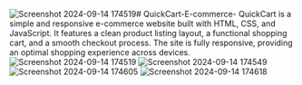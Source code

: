 ![Screenshot 2024-09-14 174519](https://github.com/user-attachments/assets/9e225c80-2b74-422b-9b31-c71ca94c9672)# QuickCart-E-commerce-
QuickCart is a simple and responsive e-commerce website built with HTML, CSS, and JavaScript. It features a clean product listing layout, a functional shopping cart, and a smooth checkout process. The site is fully responsive, providing an optimal shopping experience across devices.
![Screenshot 2024-09-14 174519](https://github.com/user-attachments/assets/5a689b36-e4ab-49fa-ab66-fc3124c2d890)
![Screenshot 2024-09-14 174549](https://github.com/user-attachments/assets/c622f103-4c80-4e7a-997c-0663c3ccfa7d)
![Screenshot 2024-09-14 174605](https://github.com/user-attachments/assets/512cf648-6cec-427d-a3b7-13ba7cd48580)
![Screenshot 2024-09-14 174618](https://github.com/user-attachments/assets/812a657a-b0c3-4069-a281-fe0f46e9b624)
